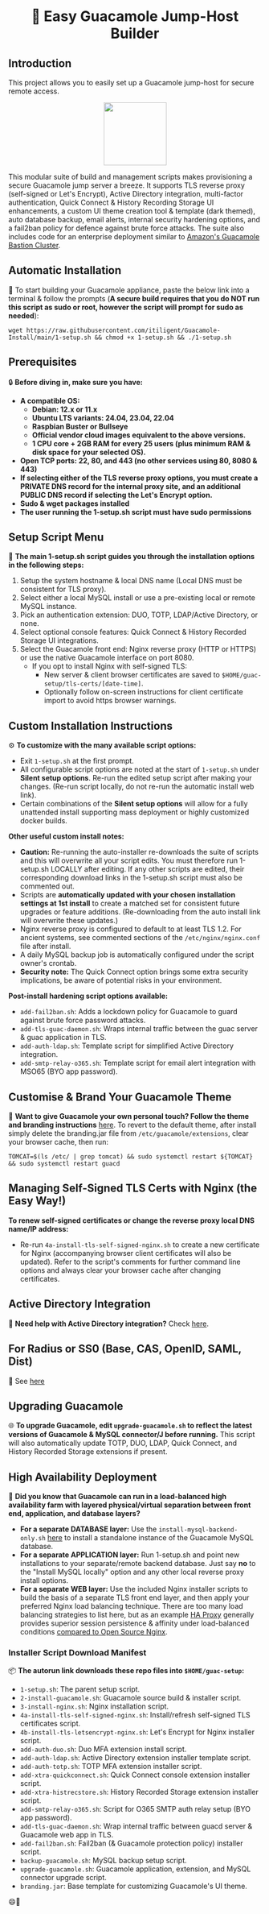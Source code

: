 <div align="center">

# 🥑 Easy Guacamole Jump-Host Builder

</div>

## Introduction

This project allows you to easily set up a Guacamole jump-host for secure remote access.


<p align="center">
<a href="https://www.paypal.com/donate/?business=PSZ878JBJDMB8&amount=10&no_recurring=0&item_name=Thankyou+for+your+support+in+maintaining+this+project&currency_code=AUD">
  <img src="https://github.com/itiligent/Guacamole-Install/raw/main/.github/ISSUE_TEMPLATE/paypal-donate-button.png" width="125" />
</a>
</p>

This modular suite of build and management scripts makes provisioning a secure Guacamole jump server a breeze. It supports TLS reverse proxy (self-signed or Let's Encrypt), Active Directory integration, multi-factor authentication, Quick Connect & History Recording Storage UI enhancements, a custom UI theme creation tool & template (dark themed), auto database backup, email alerts, internal security hardening options, and a fail2ban policy for defence against brute force attacks. The suite also includes code for an enterprise deployment similar to [Amazon's Guacamole Bastion Cluster](http://netcubed-ami.s3-website-us-east-1.amazonaws.com/guaws/v2.3.1/cluster/).

## Automatic Installation

🚀 To start building your Guacamole appliance, paste the below link into a terminal & follow the prompts (**A secure build requires that you do NOT run this script as sudo or root, however the script will prompt for sudo as needed**): 

```shell
wget https://raw.githubusercontent.com/itiligent/Guacamole-Install/main/1-setup.sh && chmod +x 1-setup.sh && ./1-setup.sh
```

## Prerequisites

🔒 **Before diving in, make sure you have:**

- **A compatible OS:**
  - **Debian: 12.x or 11.x**
  - **Ubuntu LTS variants: 24.04, 23.04, 22.04**
  - **Raspbian Buster or Bullseye**
  - **Official vendor cloud images equivalent to the above versions.** 
  - **1 CPU core + 2GB RAM for every 25 users (plus minimum RAM & disk space for your selected OS).**
- **Open TCP ports: 22, 80, and 443 (no other services using 80, 8080 & 443)**
- **If selecting either of the TLS reverse proxy options, you must create a PRIVATE DNS record for the internal proxy site, and an additional PUBLIC DNS record if selecting the Let's Encrypt option.**
- **Sudo & wget packages installed**
- **The user running the 1-setup.sh script must have sudo permissions**

## Setup Script Menu

🔧 **The main 1-setup.sh script guides you through the installation options in the following steps:**

1. Setup the system hostname & local DNS name (Local DNS must be consistent for TLS proxy).
2. Select either a local MySQL install or use a pre-existing local or remote MySQL instance.
3. Pick an authentication extension: DUO, TOTP, LDAP/Active Directory, or none.
4. Select optional console features: Quick Connect & History Recorded Storage UI integrations.
5. Select the Guacamole front end: Nginx reverse proxy (HTTP or HTTPS) or use the native Guacamole interface on port 8080.
   - If you opt to install Nginx with self-signed TLS:
     - New server & client browser certificates are saved to `$HOME/guac-setup/tls-certs/[date-time]`.
     - Optionally follow on-screen instructions for client certificate import to avoid https browser warnings.

## Custom Installation Instructions

⚙️ **To customize with the many available script options:**

- Exit `1-setup.sh` at the first prompt.
- All configurable script options are noted at the start of `1-setup.sh` under **Silent setup options**. Re-run the edited setup script after making your changes. (Re-run script locally, do not re-run the automatic install web link). 
- Certain combinations of the **Silent setup options** will allow for a fully unattended install supporting mass deployment or highly customized docker builds.

**Other useful custom install notes:**
- **Caution:** Re-running the auto-installer re-downloads the suite of scripts and this will overwrite all your script edits. You must therefore run 1-setup.sh LOCALLY after editing. If any other scripts are edited, their corresponding download links in the 1-setup.sh script must also be commented out.
- Scripts are **automatically updated with your chosen installation settings at 1st install** to create a matched set for consistent future upgrades or feature additions. (Re-downloading from the auto install link will overwrite these updates.)
- Nginx reverse proxy is configured to default to at least TLS 1.2. For ancient systems, see commented sections of the `/etc/nginx/nginx.conf` file after install.
- A daily MySQL backup job is automatically configured under the script owner's crontab.
- **Security note:** The Quick Connect option brings some extra security implications, be aware of potential risks in your environment.

**Post-install hardening script options available:**

- `add-fail2ban.sh`: Adds a lockdown policy for Guacamole to guard against brute force password attacks.
- `add-tls-guac-daemon.sh`: Wraps internal traffic between the guac server & guac application in TLS.
- `add-auth-ldap.sh`: Template script for simplified Active Directory integration.
- `add-smtp-relay-o365.sh`: Template script for email alert integration with MSO65 (BYO app password).

## Customise & Brand Your Guacamole Theme

🎨 **Want to give Guacamole your own personal touch? Follow the theme and branding instructions** [here](https://github.com/itiligent/Guacamole-Install/tree/main/guac-custom-theme-builder). To revert to the default theme, after install simply delete the branding.jar file from `/etc/guacamole/extensions`, clear your browser cache, then run:

```shell
TOMCAT=$(ls /etc/ | grep tomcat) && sudo systemctl restart ${TOMCAT} && sudo systemctl restart guacd
```

## Managing Self-Signed TLS Certs with Nginx (the Easy Way!)

**To renew self-signed certificates or change the reverse proxy local DNS name/IP address:** 
- Re-run `4a-install-tls-self-signed-nginx.sh` to create a new certificate for Nginx (accompanying browser client certificates will also be updated). Refer to the script's comments for further command line options and always clear your browser cache after changing certificates.

## Active Directory Integration

🔑 **Need help with Active Directory integration?** Check [here](https://github.com/itiligent/Guacamole-Install/blob/main/ACTIVE-DIRECTORY-HOW-TO.md).

## For Radius or SS0 (Base, CAS, OpenID, SAML, Dist) 
🔑 See [here](https://github.com/itiligent/Guacamole-Installer/issues/66)

## Upgrading Guacamole

🌐 **To upgrade Guacamole, edit `upgrade-guacamole.sh` to reflect the latest versions of Guacamole & MySQL connector/J before running.** This script will also automatically update TOTP, DUO, LDAP, Quick Connect, and History Recorded Storage extensions if present.

## High Availability Deployment

👔 **Did you know that Guacamole can run in a load-balanced high availability farm with layered physical/virtual separation between front end, application, and database layers?**

- **For a separate DATABASE layer:** Use the `install-mysql-backend-only.sh` [here](https://github.com/itiligent/Guacamole-Install/tree/main/guac-enterprise-build) to install a standalone instance of the Guacamole MySQL database.
- **For a separate APPLICATION layer:** Run 1-setup.sh and point new installations to your separate/remote backend database. Just say **no** to the "Install MySQL locally" option and any other local reverse proxy install options.
- **For a separate WEB layer:** Use the included Nginx installer scripts to build the basis of a separate TLS front end layer, and then apply your preferred Nginx load balancing technique. There are too many load balancing strategies to list here, but as an example [HA Proxy](https://www.haproxy.org/) generally provides superior session persistence & affinity under load-balanced conditions [compared to Open Source Nginx](https://www.nginx.com/products/nginx/compare-models/).

### Installer Script Download Manifest

📦 **The autorun link downloads these repo files into `$HOME/guac-setup`:**

- `1-setup.sh`: The parent setup script.
- `2-install-guacamole.sh`: Guacamole source build & installer script.
- `3-install-nginx.sh`: Nginx installation script.
- `4a-install-tls-self-signed-nginx.sh`: Install/refresh self-signed TLS certificates script.
- `4b-install-tls-letsencrypt-nginx.sh`: Let's Encrypt for Nginx installer script.
- `add-auth-duo.sh`: Duo MFA extension install script.
- `add-auth-ldap.sh`: Active Directory extension installer template script.
- `add-auth-totp.sh`: TOTP MFA extension installer script.
- `add-xtra-quickconnect.sh`: Quick Connect console extension installer script.
- `add-xtra-histrecstore.sh`: History Recorded Storage extension installer script.
- `add-smtp-relay-o365.sh`: Script for O365 SMTP auth relay setup (BYO app password).
- `add-tls-guac-daemon.sh`: Wrap internal traffic between guacd server & Guacamole web app in TLS.
- `add-fail2ban.sh`: Fail2ban (& Guacamole protection policy) installer script.
- `backup-guacamole.sh`: MySQL backup setup script.
- `upgrade-guacamole.sh`: Guacamole application, extension, and MySQL connector upgrade script.
- `branding.jar`: Base template for customizing Guacamole's UI theme.

😄🥑
```
